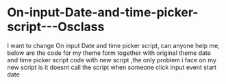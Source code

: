 # On-input-Date-and-time-picker-script---Osclass
I want to change On input Date and time picker script, can anyone help me, below are the code for my theme form together with original theme date and time picker script code with  new script  ,the only problem i face on my new script is it doesnt call the script when someone click input event start date
